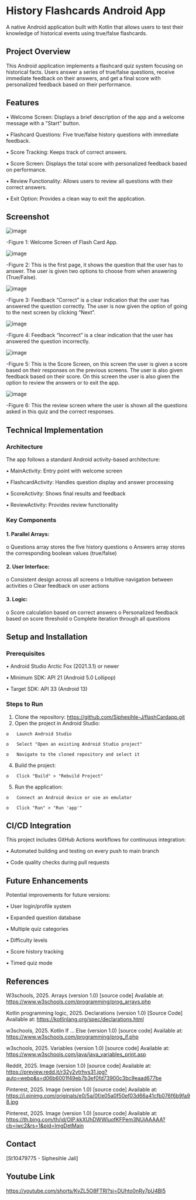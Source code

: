 # History Flashcards Android App
  A native Android application built with Kotlin that allows users to test their knowledge of historical events using true/false flashcards.

## Project Overview
  This Android application implements a flashcard quiz system focusing on historical facts. Users answer a series of true/false questions, receive immediate feedback on their answers, and get a final score with personalized feedback based on their performance.

## Features
  •	Welcome Screen: Displays a brief description of the app and a welcome message with a "Start" button.
  
  •	Flashcard Questions: Five true/false history questions with immediate feedback.
  
  •	Score Tracking: Keeps track of correct answers.
  
  •	Score Screen: Displays the total score with personalized feedback based on performance.
  
  •	Review Functionality: Allows users to review all questions with their correct answers.
  
  •	Exit Option: Provides a clean way to exit the application.

## Screenshot

  ![image](https://github.com/user-attachments/assets/4dbb84db-5121-4323-b2f4-48616918311c)
  
  -Figure 1: Welcome Screen of Flash Card App.

  ![image](https://github.com/user-attachments/assets/345f280a-f647-41f2-8709-27d1ac0a3819)
  
  -Figure 2: This is the first page, it shows the question that the user has to answer. The user is given two options to choose from when answering (True/False).

  ![image](https://github.com/user-attachments/assets/6d558f36-da8e-4e6e-98e5-61e53b7e8f47)
  
  -Figure 3: Feedback “Correct” is a clear indication that the user has answered the question correctly. The user is now given the option of going to the next screen by clicking “Next”.

  ![image](https://github.com/user-attachments/assets/02ceb9fd-7440-49c9-83a2-db27c7e2c4d9)
  
  -Figure 4: Feedback “Incorrect” is a clear indication that the user has answered the question incorrectly.

  ![image](https://github.com/user-attachments/assets/8b5124e2-db5e-4165-a7a6-981ddbef2432)
  
  -Figure 5: This is the Score Screen, on this screen the user is given a score based on their responses on the previous screens. The user is also given feedback based on their score. On this screen the user is also given the option to review the answers or to exit the app.

  ![image](https://github.com/user-attachments/assets/b5a5b7b5-bdd0-436b-939c-375b7237f0b4)
  
  -Figure 6: This the review screen where the user is shown all the questions asked in this quiz and the correct responses.

## Technical Implementation

### Architecture
  The app follows a standard Android activity-based architecture:
    
  •	MainActivity: Entry point with welcome screen
    
  •	FlashcardActivity: Handles question display and answer processing
    
  •	ScoreActivity: Shows final results and feedback
    
  •	ReviewActivity: Provides review functionality

### Key Components

#### 1.	Parallel Arrays:
  o	Questions array stores the five history questions
  o	Answers array stores the corresponding boolean values (true/false)

#### 2.	User Interface:
  o	Consistent design across all screens
  o	Intuitive navigation between activities
  o	Clear feedback on user actions

#### 3.	Logic:
  o	Score calculation based on correct answers
  o	Personalized feedback based on score threshold
  o	Complete iteration through all questions
  
## Setup and Installation

### Prerequisites
  
  •	Android Studio Arctic Fox (2021.3.1) or newer
  
  •	Minimum SDK: API 21 (Android 5.0 Lollipop)
  
  •	Target SDK: API 33 (Android 13)

### Steps to Run
  1.	Clone the repository: https://github.com/Siphesihle-J/flashCardapp.git
  2.	Open the project in Android Studio:

    o	Launch Android Studio
    
    o	Select "Open an existing Android Studio project"
  
    o	Navigate to the cloned repository and select it
  
  4.	Build the project:
  
    o	Click "Build" > "Rebuild Project"
  
  5.	Run the application:

    o	Connect an Android device or use an emulator
    
    o	Click "Run" > "Run 'app'"

## CI/CD Integration
  This project includes GitHub Actions workflows for continuous integration:
    
  •	Automated building and testing on every push to main branch
    
  •	Code quality checks during pull requests

## Future Enhancements
  Potential improvements for future versions:
    
  •	User login/profile system
  
  •	Expanded question database
  
  •	Multiple quiz categories
  
  •	Difficulty levels
  
  •	Score history tracking
    
  •	Timed quiz mode

## References
  W3schools, 2025. Arrays (version 1.0) [source code]
  Available at: https://www.w3schools.com/programming/prog_arrays.php

  Kotlin programming logic, 2025. Declarations (version 1.0) [Source Code]
  Available at: https://kotlinlang.org/spec/declarations.html

  w3schools, 2025. Kotlin If ... Else (version 1.0) [source code]
  Available at: https://www.w3schools.com/programming/prog_if.php

  w3schools, 2025. Variables (version 1.0) [source code]
  Available at: https://www.w3schools.com/java/java_variables_print.asp

  Reddit, 2025. Image (version 1.0) [source code]
  Available at: https://preview.redd.it/r32y2vtrhvs31.jpg?auto=webp&s=d06b6001f49eb7b3ef0fd73900c3bc9eaad677be
 
  Pinterest, 2025. Image (version 1.0) [source code]
  Available at: https://i.pinimg.com/originals/e0/5a/0f/e05a0f50ef03d66a41cfb076f6b9fa98.jpg

  Pinterest, 2025. Image (version 1.0) [source code]
  Available at: https://th.bing.com/th/id/OIP.kkXUhDWWluofKFPem3NUiAAAAA?cb=iwc2&rs=1&pid=ImgDetMain


## Contact
  [St10479775 - Siphesihle Jali]
  
## Youtube Link
  https://youtube.com/shorts/KvZL5O8FTRI?si=DUhto0nRy7pU4BI5
  

